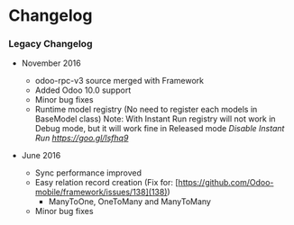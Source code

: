 # Changelog

### Legacy Changelog
- November 2016
    - odoo-rpc-v3 source merged with Framework
    - Added Odoo 10.0 support
    - Minor bug fixes
    - Runtime model registry (No need to register each models in BaseModel class)
      Note: With Instant Run registry will not work in Debug mode, but it will work fine in Released mode
      *Disable Instant Run https://goo.gl/lsfhq9*

- June 2016
    - Sync performance improved
    - Easy relation record creation (Fix for: [https://github.com/Odoo-mobile/framework/issues/138](138))
        - ManyToOne, OneToMany and ManyToMany
    - Minor bug fixes
